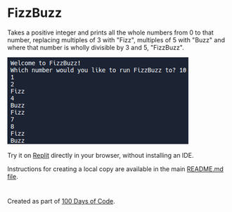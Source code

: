 # FizzBuzz

Takes a positive integer and prints all the whole numbers from 0 to that number, replacing multiples of 3 with "Fizz", multiples of 5 with "Buzz" and where that number is wholly divisible by 3 and 5, "FizzBuzz".

![FizzBuzz](https://github.com/ZanClifton/basic-python-projects/blob/main/images/fizz-buzz.png)

Try it on [Replit](https://replit.com/@ZanClifton/FizzBuzz?v=1#main.py) directly in your browser, without installing an IDE.

Instructions for creating a local copy are available in the main [README.md file](https://github.com/ZanClifton/basic-python-projects/blob/main/README.md).

#

Created as part of [100 Days of Code](https://github.com/ZanClifton/100-days-of-code/blob/master/log.md).
